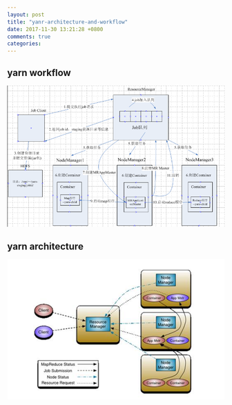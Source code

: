 ```yaml
---
layout: post
title: "yanr-architecture-and-workflow"
date: 2017-11-30 13:21:28 +0800
comments: true
categories: 
---
```


## yarn workflow
![yarn workflow](/images/blogs/yarn-workflow.png "yarn workflow")

## yarn architecture
![yarn architecture](/images/blogs/yarn-architecture.png "yarn architecture")

